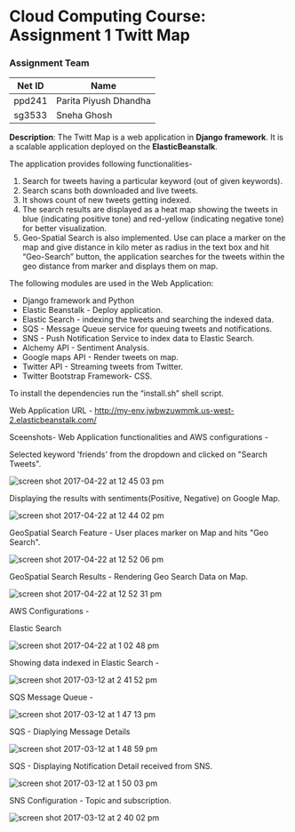 # Cloud Computing Course: Assignment 1 Twitt Map

### Assignment Team

|Net ID | Name|
|----|----|
| ppd241 | Parita Piyush Dhandha
| sg3533 | Sneha Ghosh

**Description**:
The Twitt Map is a web application in **Django framework**. It is a scalable application deployed on the **ElasticBeanstalk**.

The application provides following functionalities-

1. Search for tweets having a particular keyword (out of given keywords).
2. Search scans both downloaded and live tweets.
3. It shows count of new tweets getting indexed.
4. The search results are displayed as a heat map showing the tweets in blue (indicating positive tone) and red-yellow (indicating negative tone) for better visualization. 
5. Geo-Spatial Search is also implemented. Use can place a marker on the map and give distance in kilo meter as radius in the text box and hit “Geo-Search” button, the application searches for the tweets within the geo distance from marker and displays them on map.

The following modules are used in the Web Application:

- Django framework and Python
- Elastic Beanstalk - Deploy application.
- Elastic Search - indexing the tweets and searching the indexed data.
- SQS - Message Queue service for queuing tweets and notifications.
- SNS - Push Notification Service to index data to Elastic Search.
- Alchemy API - Sentiment Analysis.
- Google maps API - Render tweets on map.
- Twitter API - Streaming tweets from Twitter.
- Twitter Bootstrap Framework- CSS.

To install the dependencies run the “install.sh” shell script.

Web Application URL - http://my-env.jwbwzuwmmk.us-west-2.elasticbeanstalk.com/

Sceenshots-
Web Application functionalities and AWS configurations - 

Selected keyword 'friends' from the dropdown and clicked on "Search Tweets".

![screen shot 2017-04-22 at 12 45 03 pm](https://cloud.githubusercontent.com/assets/22078080/25306452/65ed1126-275b-11e7-9d61-ef560c2c8f2b.png)

Displaying the results with sentiments(Positive, Negative) on Google Map.

![screen shot 2017-04-22 at 12 44 02 pm](https://cloud.githubusercontent.com/assets/22078080/25306455/6cd2e95c-275b-11e7-8660-ceb7bf13be94.png)

GeoSpatial Search Feature - User places marker on Map and hits "Geo Search".

![screen shot 2017-04-22 at 12 52 06 pm](https://cloud.githubusercontent.com/assets/22078080/25306458/7ca23ea0-275b-11e7-8127-ef8d3419fce0.png)

GeoSpatial Search Results - Rendering Geo Search Data on Map.

![screen shot 2017-04-22 at 12 52 31 pm](https://cloud.githubusercontent.com/assets/22078080/25306460/7f1bb620-275b-11e7-84bc-0c17eac816df.png)

AWS Configurations - 

Elastic Search

![screen shot 2017-04-22 at 1 02 48 pm](https://cloud.githubusercontent.com/assets/22078080/25306500/114bca30-275c-11e7-9b5e-291fa6a636c4.png)

Showing data indexed in Elastic Search -

![screen shot 2017-03-12 at 2 41 52 pm](https://cloud.githubusercontent.com/assets/22078080/23834761/21e7ff48-0732-11e7-9b69-ef49c1b54b57.png)

SQS Message Queue - 

![screen shot 2017-03-12 at 1 47 13 pm](https://cloud.githubusercontent.com/assets/22078080/23834653/76fb1594-0730-11e7-9149-ae9729453f21.png)

SQS - Diaplying Message Details

![screen shot 2017-03-12 at 1 48 59 pm](https://cloud.githubusercontent.com/assets/22078080/23834652/76faa622-0730-11e7-9917-06a56ea68956.png)

SQS - Displaying Notification Detail received from SNS.

![screen shot 2017-03-12 at 1 50 03 pm](https://cloud.githubusercontent.com/assets/22078080/23834651/76fa53c0-0730-11e7-8586-99e919c0fbc5.png)

SNS Configuration - Topic and subscription.

![screen shot 2017-03-12 at 2 40 02 pm](https://cloud.githubusercontent.com/assets/22078080/23834742/e0e4ab5e-0731-11e7-999e-de946c175827.png)



